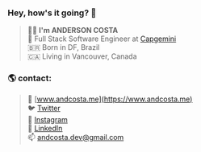 ### Hey, how's it going? 👋

> 👨‍💻 **I'm ANDERSON COSTA** <br>
💼  Full Stack Software Engineer at [Capgemini](https://www.capgemini.com) <br>
🇧🇷  Born in DF, Brazil <br>
🇨🇦  Living in Vancouver, Canada <br>

### 🌎 **contact:**

> 🚀 [www.andcosta.me](https://www.andcosta.me) <br>
🐦  [Twitter](https://twitter.com/andcostaca) <br>
📸  [Instagram](https://instagram.com/andcostaca) <br>
💼  [LinkedIn](https://www.linkedin.com/in/andcosta) <br>
📫  [andcosta.dev@gmail.com](mailto:andcosta.dev@gmail.com) <br>
